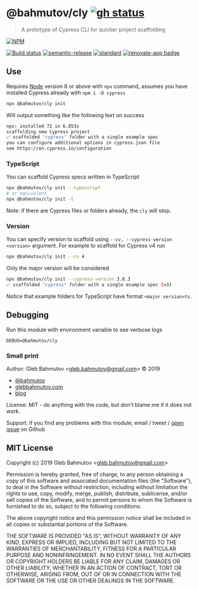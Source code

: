 # @bahmutov/cly [![gh status][gh image]][gh url]

> A prototype of Cypress CLI for quicker project scaffolding

[![NPM][npm-icon]][npm-url]

[![Build status][ci-image]][ci-url]
[![semantic-release][semantic-image]][semantic-url]
[![standard][standard-image]][standard-url]
[![renovate-app badge][renovate-badge]][renovate-app]

## Use

Requires [Node](https://nodejs.org/en/) version 8 or above with `npx` command, assumes you have installed Cypress already with `npm i -D cypress`

```sh
npx @bahmutov/cly init
```

Will output something like the following text on success

```sh
npx: installed 72 in 6.853s
scaffolding new Cypress project
✅ scaffolded "cypress" folder with a single example spec
you can configure additional options in cypress.json file
see https://on.cypress.io/configuration
```

### TypeScript

You can scaffold Cypress specs written in TypeScript

```sh
npx @bahmutov/cly init --typescript
# or equivalent
npx @bahmutov/cly init -t
```

Note: if there are Cypress files or folders already, the `cly` will stop.

### Version

You can specify version to scaffold using `--cv, --cypress-version <version>` argument. For example to scaffold for Cypress v4 run

```sh
npx @bahmutov/cly init --cv 4
```

Only the major version will be considered

```sh
npx @bahmutov/cly init --cypress-version 3.8.3
✅ scaffolded "cypress" folder with a single example spec (v3)
```

Notice that example folders for TypeScript have format `<major version>ts`.

## Debugging

Run this module with environment variable to see verbose logs

```
DEBUG=@bahmutov/cly
```

### Small print

Author: Gleb Bahmutov &lt;gleb.bahmutov@gmail.com&gt; &copy; 2019

* [@bahmutov](https://twitter.com/bahmutov)
* [glebbahmutov.com](https://glebbahmutov.com)
* [blog](https://glebbahmutov.com/blog)

License: MIT - do anything with the code, but don't blame me if it does not work.

Support: if you find any problems with this module, email / tweet /
[open issue](https://github.com/bahmutov/cly/issues) on Github

## MIT License

Copyright (c) 2019 Gleb Bahmutov &lt;gleb.bahmutov@gmail.com&gt;

Permission is hereby granted, free of charge, to any person
obtaining a copy of this software and associated documentation
files (the "Software"), to deal in the Software without
restriction, including without limitation the rights to use,
copy, modify, merge, publish, distribute, sublicense, and/or sell
copies of the Software, and to permit persons to whom the
Software is furnished to do so, subject to the following
conditions:

The above copyright notice and this permission notice shall be
included in all copies or substantial portions of the Software.

THE SOFTWARE IS PROVIDED "AS IS", WITHOUT WARRANTY OF ANY KIND,
EXPRESS OR IMPLIED, INCLUDING BUT NOT LIMITED TO THE WARRANTIES
OF MERCHANTABILITY, FITNESS FOR A PARTICULAR PURPOSE AND
NONINFRINGEMENT. IN NO EVENT SHALL THE AUTHORS OR COPYRIGHT
HOLDERS BE LIABLE FOR ANY CLAIM, DAMAGES OR OTHER LIABILITY,
WHETHER IN AN ACTION OF CONTRACT, TORT OR OTHERWISE, ARISING
FROM, OUT OF OR IN CONNECTION WITH THE SOFTWARE OR THE USE OR
OTHER DEALINGS IN THE SOFTWARE.

[npm-icon]: https://nodei.co/npm/@bahmutov/cly.svg?downloads=true
[npm-url]: https://npmjs.org/package/@bahmutov/cly
[ci-image]: https://circleci.com/gh/bahmutov/cly/tree/master.svg?style=svg
[ci-url]: https://circleci.com/gh/bahmutov/cly/tree/master
[semantic-image]: https://img.shields.io/badge/%20%20%F0%9F%93%A6%F0%9F%9A%80-semantic--release-e10079.svg
[semantic-url]: https://github.com/semantic-release/semantic-release
[standard-image]: https://img.shields.io/badge/code%20style-standard-brightgreen.svg
[standard-url]: http://standardjs.com/
[renovate-badge]: https://img.shields.io/badge/renovate-app-blue.svg
[renovate-app]: https://renovateapp.com/

[gh image]: https://github.com/bahmutov/cly/workflows/ci/badge.svg?branch=master
[gh url]: https://github.com/bahmutov/cly/actions
